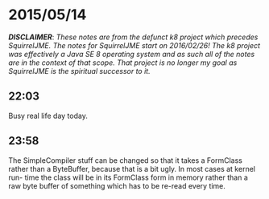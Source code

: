 # 2015/05/14

***DISCLAIMER***: _These notes are from the defunct k8 project which_
_precedes SquirrelJME. The notes for SquirrelJME start on 2016/02/26!_
_The k8 project was effectively a Java SE 8 operating system and as such_
_all of the notes are in the context of that scope. That project is no_
_longer my goal as SquirrelJME is the spiritual successor to it._

## 22:03

Busy real life day today.

## 23:58

The SimpleCompiler stuff can be changed so that it takes a FormClass rather
than a ByteBuffer, because that is a bit ugly. In most cases at kernel run-
time the class will be in its FormClass form in memory rather than a raw byte
buffer of something which has to be re-read every time.

